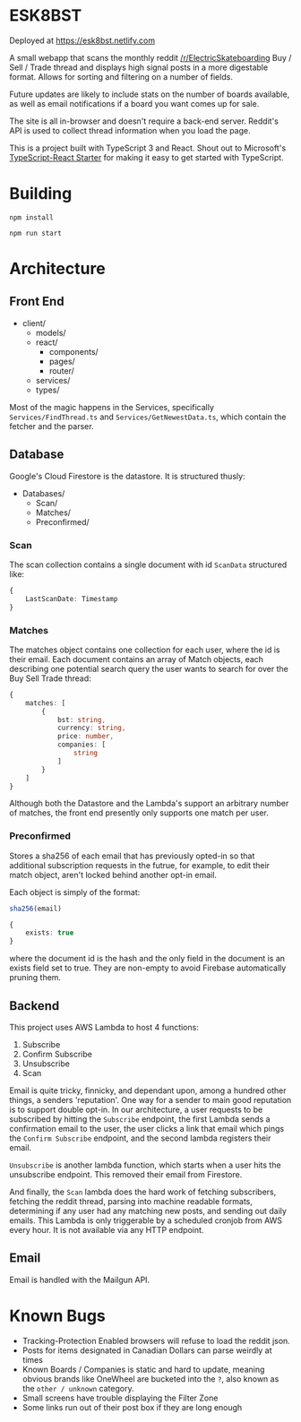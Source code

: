# ESK8BST
Deployed at https://esk8bst.netlify.com

A small webapp that scans the monthly reddit <a href="https://old.reddit.com/r/ElectricSkateboarding/">/r/ElectricSkateboarding</a> Buy / Sell / Trade thread and displays high signal posts in a more digestable format. Allows for sorting and filtering on a number of fields.  

Future updates are likely to include stats on the number of boards available, as well as email notifications if a board you want comes up for sale.  

The site is all in-browser and doesn't require a back-end server. Reddit's API is used to collect thread information when you load the page.


This is a project built with TypeScript 3 and React. Shout out to Microsoft's [TypeScript-React Starter](https://github.com/Microsoft/TypeScript-React-Starter) for making it easy to get started with TypeScript.

# Building

`npm install`

`npm run start`

# Architecture

## Front End

* client/
    * models/
    * react/
        * components/
        * pages/
        * router/
    * services/
    * types/


Most of the magic happens in the Services, specifically `Services/FindThread.ts` and `Services/GetNewestData.ts`, which contain the fetcher and the parser.

## Database
Google's Cloud Firestore is the datastore. It is structured thusly:  

* Databases/  
    * Scan/  
    * Matches/
    * Preconfirmed/

### Scan
The scan collection contains a single document with id `ScanData` structured like:
```TypeScript
{
    LastScanDate: Timestamp
}
```

### Matches
The matches object contains one collection for each user, where the id is their email. Each document contains an array of Match objects, each describing one potential search query the user wants to search for over the Buy Sell Trade thread:  

```TypeScript
{
    matches: [
        {
            bst: string,
            currency: string,
            price: number,
            companies: [
                string
            ]
        }
    ]
}
```

Although both the Datastore and the Lambda's support an arbitrary number of matches, the front end presently only supports one match per user.  


### Preconfirmed
Stores a sha256 of each email that has previously opted-in so that additional subscription requests in the futrue, for example, to edit their match object, aren't locked behind another opt-in email.

Each object is simply of the format:

```TypeScript
sha256(email)

{
    exists: true
}
```
where the document id is the hash and the only field in the document is an exists field set to true. They are non-empty to avoid Firebase automatically pruning them.

## Backend 
This project uses AWS Lambda to host 4 functions:  

1. Subscribe  
2. Confirm Subscribe  
3. Unsubscribe  
4. Scan  

Email is quite tricky, finnicky, and dependant upon, among a hundred other things, a senders 'reputation'. One way for a sender to main good reputation is to support double opt-in. In our architecture, a user requests to be subscribed by hitting the `Subscribe` endpoint, the first Lambda sends a confirmation email to the user, the user clicks a link that email which pings the `Confirm Subscribe` endpoint, and the second lambda registers their email.

`Unsubscribe` is another lambda function, which starts when a user hits the unsubscribe endpoint. This removed their email from Firestore.

And finally, the `Scan` lambda does the hard work of fetching subscribers, fetching the reddit thread, parsing into machine readable formats, determining if any user had any matching new posts, and sending out daily emails. This Lambda is only triggerable by a scheduled cronjob from AWS every hour. It is not available via any HTTP endpoint.

## Email
Email is handled with the Mailgun API.

# Known Bugs
* Tracking-Protection Enabled browsers will refuse to load the reddit json. 
* Posts for items designated in Canadian Dollars can parse weirdly at times
* Known Boards / Companies is static and hard to update, meaning obvious brands like OneWheel are bucketed into the `?`, also known as the `other / unknown` category. 
* Small screens have trouble displaying the Filter Zone
* Some links run out of their post box if they are long enough
